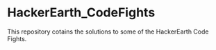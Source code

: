 # HackerEarth_CodeFights
This repository cotains the solutions to some of the HackerEarth Code Fights.
